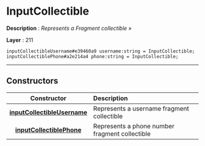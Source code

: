 # InputCollectible

**Description** : *Represents a Fragment collectible »*

**Layer** : 211

```tl
inputCollectibleUsername#e39460a9 username:string = InputCollectible;
inputCollectiblePhone#a2e214a4 phone:string = InputCollectible;
```

---

## Constructors

| Constructor | Description |
| :---: | :--- |
| [**inputCollectibleUsername**](constructor/inputCollectibleUsername) | Represents a username fragment collectible |
| [**inputCollectiblePhone**](constructor/inputCollectiblePhone) | Represents a phone number fragment collectible |